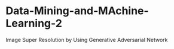 # Data-Mining-and-MAchine-Learning-2
Image Super Resolution by Using Generative Adversarial Network
